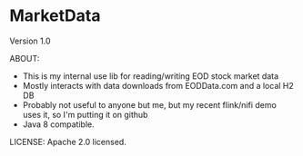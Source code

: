 # MarketData

Version 1.0

ABOUT:
* This is my internal use lib for reading/writing EOD stock market data
* Mostly interacts with data downloads from EODData.com and a local H2 DB
* Probably not useful to anyone but me, but my recent flink/nifi demo uses it, so I'm putting it on github
* Java 8 compatible.

LICENSE:
Apache 2.0 licensed.
